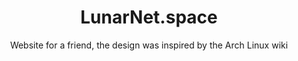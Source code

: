 ---
title: LunarNet.space
subtitle: "Website for a friend, the design was inspired by the Arch Linux wiki"
link: https://lunarnet.space
lang: Jekyll
code: https://github.com/Lunarki/Lunarki.github.io
ordering: 5
---